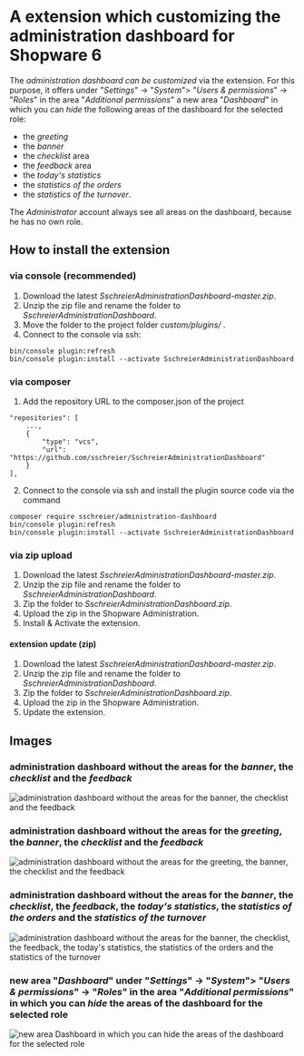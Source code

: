 # A extension which customizing the administration dashboard for Shopware 6

The _administration dashboard can be customized_ via the extension. For this purpose, it offers under "_Settings_" -> "_System_"> "_Users & permissions_" -> "_Roles_" in the area "_Additional permissions_" a new area "_Dashboard_" in which you can _hide_ the following areas of the dashboard for the selected role: 
- the _greeting_
- the _banner_
- the _checklist_ area
- the _feedback_ area
- the _today's statistics_
- the _statistics of the orders_
- the _statistics of the turnover_.

The _Administrator_ account always see all areas on the dashboard, because he has no own role.

## How to install the extension
### via console (recommended)
1. Download the latest _SschreierAdministrationDashboard-master.zip_.
2. Unzip the zip file and rename the folder to _SschreierAdministrationDashboard_.
3. Move the folder to the project folder _custom/plugins/_ .
4. Connect to the console via ssh:

```
bin/console plugin:refresh
bin/console plugin:install --activate SschreierAdministrationDashboard
```

### via composer
1. Add the repository URL to the composer.json of the project
```
"repositories": [
    ...,
    {
        "type": "vcs",
        "url": "https://github.com/sschreier/SschreierAdministrationDashboard"
    }
],
```

2. Connect to the console via ssh and install the plugin source code via the command
```
composer require sschreier/administration-dashboard
bin/console plugin:refresh
bin/console plugin:install --activate SschreierAdministrationDashboard
```

### via zip upload
1. Download the latest _SschreierAdministrationDashboard-master.zip_.
2. Unzip the zip file and rename the folder to _SschreierAdministrationDashboard_.
3. Zip the folder to _SschreierAdministrationDashboard.zip_.
4. Upload the zip in the Shopware Administration.
5. Install & Activate the extension.

#### extension update (zip)
1. Download the latest _SschreierAdministrationDashboard-master.zip_.
2. Unzip the zip file and rename the folder to _SschreierAdministrationDashboard_.
3. Zip the folder to _SschreierAdministrationDashboard.zip_.
4. Upload the zip in the Shopware Administration.
5. Update the extension.

## Images

### administration dashboard without the areas for the _banner_, the _checklist_ and the _feedback_

![administration dashboard without the areas for the banner, the checklist and the feedback](https://www.sebastianschreier.de/plugins/SschreierAdministrationDashboard/SschreierAdministrationDashboard-Image1.jpg)

### administration dashboard without the areas for the _greeting_, the _banner_, the _checklist_ and the _feedback_

![administration dashboard without the areas for the greeting, the banner, the checklist and the feedback](https://www.sebastianschreier.de/plugins/SschreierAdministrationDashboard/SschreierAdministrationDashboard-Image2.jpg)

### administration dashboard without the areas for the _banner_, the _checklist_, the _feedback_, the _today's statistics_, the _statistics of the orders_ and the _statistics of the turnover_

![administration dashboard without the areas for the banner, the checklist, the feedback, the today's statistics, the statistics of the orders and the statistics of the turnover](https://www.sebastianschreier.de/plugins/SschreierAdministrationDashboard/SschreierAdministrationDashboard-Image3.jpg)

### new area "_Dashboard_" under "_Settings_" -> "_System_"> "_Users & permissions_" -> "_Roles_" in the area "_Additional permissions_" in which you can _hide_ the areas of the dashboard for the selected role

![new area Dashboard in which you can hide the areas of the dashboard for the selected role](https://www.sebastianschreier.de/plugins/SschreierAdministrationDashboard/SschreierAdministrationDashboard-Image4.jpg)
